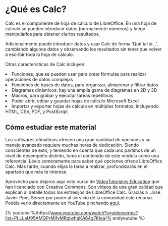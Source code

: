 
# ¿Qué es Calc?

Calc es el componente de hoja de cálculo de LibreOffice. En una hoja de cálculo se pueden introducir datos (normalmente números) y luego manipularlos para obtener ciertos resultados.

Adicionalmente puede introducir datos y usar Calc de forma ‘Qué tal si...’, cambiando algunos datos y observando los resultados sin tener que volver a escribir toda la hoja de cálculo.

Otras características de Calc incluyen:

<li>
Funciones, que se pueden usar para crear fórmulas para realizar operaciones de datos complejas
</li>
<li>
Funciones de bases de datos, para organizar, almacenar y filtrar datos
</li>
<li>
Diagramas dinámicos: hay una amplia gama de diagramas en 2D y 3D
</li>
<li>
Macros, para grabar y ejecutar tareas repetitivas
</li>
<li>
Poder abrir, editar y guardar hojas de cálculo Microsoft Excel
</li>
<li>
Importar y exportar hojas de cálculo en múltiples formatos, incluyendo HTML, CSV, PDF, y PostScript
</li>

## Cómo estudiar este material

Los softwares ofimáticos ofrecen una gran cantidad de opciones y su manejo avanzado requiere muchas horas de dedicación. Siendo conscientes de esto, y teniendo en cuenta que cada uno partimos de un nivel de desempeño distinto, toma el contenido de este módulo como una referencia. Léelo someramente para saber qué opciones ofrece LibreOffice Calc. Más tarde, cuando elijas la tarea a realizar, profundizarás en el apartado que más te interese.

Aprovecho para dejaros aquí este curso de [VideoTutoriales Education](http://www.videotutoriales.education/) que han licenciado con Creative Commons. Son vídeos de una gran calidad que explican al detalle todos los entresijos de LibreOffice Calc. Gracias a  José Javier Pons Server por poner al servicio de la comunidad este recurso. Podéis verlo directamente en YouTube pinchando [aquí](https://www.youtube.com/watch?v=RlDfuSh69OA&amp;list=PLLLaU95AMQPrMifyMRgiwhqKA64g7Kiea).



{% youtube %}https//www.youtube.com/watch?v=videoseries?list=PLLLaU95AMQPrMifyMRgiwhqKA64g7Kiea{% endyoutube %}
